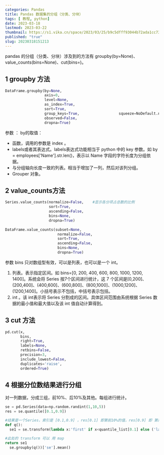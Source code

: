 ```yaml
---
categories: Pandas
title: Pandas 数据集的分组（分类、分块）
tags: [ 教程, python]
date: 2023-03-18
lastmod: 2023-03-22 
thumbnail: https://s1.vika.cn/space/2023/03/25/b9c5dfff93044b72ada1cc731189ce19?attname=magnets-2488264_960_720.jpg
published: "true"
slug: 20230318151213
---
```


pandas 的分组（分类、分块）涉及到的方法有 groupby(by=None)、value_counts(bins=None)、cut(bins=)。  

## 1 groupby 方法  

```python
DataFrame.groupby(by=None,
                  axis=0,
                  level=None,
                  as_index=True,
                  sort=True,
                  group_keys=True,                  squeeze=NoDefault.no_default,
                  observed=False,
                  dropna=True)
```  

参数 ：
by的取值：
- 函数，调用的参数是 index 。
- labels或者其表达式。labels表达式功能相当于 python 中的 key 参数。如 by = employees['Name'].str.len()，表示以 Name 字段的字符长度为分组依据。
- 与分组轴向长度一致的列表。相当于增加了一列，然后对该列分组。
- Grouper 对象。  

## 2 value_counts方法  

```python
Series.value_counts(normalize=False,    #显示各分项占总数的比例
                    sort=True,
                    ascending=False,
                    bins=None, 
                    dropna=True)
                    
DataFrame.value_counts(subset=None,
                        normalize=False,
                        sort=True,
                        ascending=False,
                        bins=None, 
                        dropna=True)
```  

参数 bins 只对数组型有效，可以是列表，也可以是一个 int。  

1. 列表。表示指定区间。如 bins=[0, 200, 400, 600, 800, 1000, 1200, 1400]。系统会将 Series 按7个区间进行统计，这 7 个区间是[0,200]、(200,400]、(400,600]、(600,800]、(800,1000]、(1000,1200]、(1200,1400]。小括号表示不包括，中括号表示包括。
2. int 。该 int表示将 Series 分割成的区间。具体区间范围由系统根据 Series 数据的最小值和最大值以及该 int 值自动计算得到。  

## 3 cut 方法  

```python
pd.cut(x,
       bins,
       right=True,
       labels=None,
       retbins=False,
       precision=3,
       include_lowest=False,
       duplicates='raise',
       ordered=True)
```  

## 4 根据分位数结果进行分组  

对一列数据，分成三组，前10%、后10%及其他。每组进行统计。  

```python
se = pd.Series(data=np.random.randint(1,10,5))
res = se.quantile([0.1,0.9])

#结果是一个Series，索引是 [0.1,0.9] ，res[0.1] 即第前10%的值，res[0.9] 即 第前90%的值。
def q():
  se1 = se.transform(lambda x:'first' if x<quantile_list[0.1] else ('last' if x>quantile_list[0.9] else 'mid'))

#此处的 transform 可以 用 map
return se1
  se.groupby(q())['se'].mean()
```